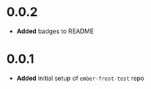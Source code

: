 # 0.0.2
* **Added** badges to README

# 0.0.1
* **Added** initial setup of `ember-frost-test` repo

